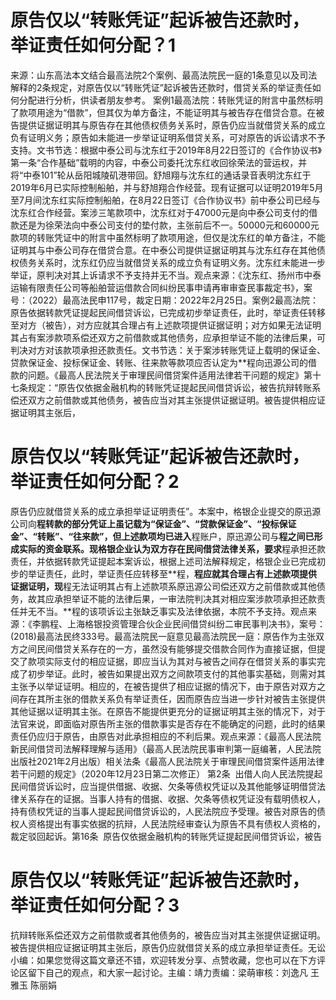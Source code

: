 # 原告仅以“转账凭证”起诉被告还款时，举证责任如何分配？1

来源：山东高法本文结合最高法院2个案例、最高法院民一庭的1条意见以及司法解释的2条规定，对原告仅以“转账凭证”起诉被告还款时，借贷关系的举证责任如何分配进行分析，供读者朋友参考。 案例1最高法院：转账凭证的附言中虽然标明了款项用途为“借款”，但其仅为单方备注，不能证明其与被告存在借贷合意。在被告提供证据证明其与原告存在其他债权债务关系时，原告仍应当就借贷关系的成立负有证明义务；原告如未能进一步举证证明系借贷关系，可对原告的诉讼请求不予支持。文书节选：根据中泰公司与沈东红于2019年8月22日签订的《合作协议书》第一条“合作基础”载明的内容，中泰公司委托沈东红收回徐荣法的营运权，并将“中泰101”轮从岳阳城陵矶港带回。舒旭翔与沈东红的通话录音表明沈东红于2019年6月已实际控制船舶，并与舒旭翔合作经营。现有证据可以证明2019年5月至7月间沈东红实际控制船舶，在8月22日签订《合作协议书》前中泰公司已经与沈东红合作经营。案涉三笔款项中，沈东红对于47000元是向中泰公司支付的借款还是为徐荣法向中泰公司支付的垫付款，主张前后不一。50000元和60000元款项的转账凭证中的附言中虽然标明了款项用途，但仅是沈东红的单方备注，不能证明其与中泰公司存在借贷合意。在中泰公司提供证据证明其与沈东红存在其他债权债务关系时，沈东红仍应当就借贷关系的成立负有证明义务。沈东红未能进一步举证，原判决对其上诉请求不予支持并无不当。观点来源：《沈东红、扬州市中泰运输有限责任公司等船舶营运借款合同纠纷民事申请再审审查民事裁定书》，案号：（2022）最高法民申117号，裁定日期：2022年2月25日。案例2最高法院：原告依据转款凭证提起民间借贷诉讼，已完成初步举证责任，此时，举证责任转移至对方（被告），对方应就其合理占有上述款项提供证据证明；对方如果无法证明其占有案涉款项系偿还双方之前借款或其他债务，应承担举证不能的法律后果，可判决对方对该款项承担还款责任。文书节选：关于案涉转账凭证上载明的保证金、贷款保证金、投标保证金、转账、往来款等款项应否认定为**程向迅源公司的借款的问题。《最高人民法院关于审理民间借贷案件适用法律若干问题的规定》第十七条规定：“原告仅依据金融机构的转账凭证提起民间借贷诉讼，被告抗辩转账系偿还双方之前借款或其他债务，被告应当对其主张提供证据证明。被告提供相应证据证明其主张后，

# 原告仅以“转账凭证”起诉被告还款时，举证责任如何分配？2

原告仍应就借贷关系的成立承担举证证明责任”。本案中，格银企业提交的原迅源公司向**程转款的部分凭证上虽记载为“保证金”、“贷款保证金”、“投标保证金”、“转账”、“往来款”，但上述款项均已进入**程账户，原迅源公司与**程之间已形成实际的资金联系。现格银企业认为双方存在民间借贷法律关系，要求**程承担还款责任，并依据转款凭证提起本案诉讼，根据上述司法解释规定，格银企业已完成初步的举证责任，此时，举证责任应转移至**程，**程应就其合理占有上述款项提供证据证明，现**程无法证明其占有上述款项系原迅源公司偿还双方之前借款或其他债务，故其应承担举证不能的法律后果，一审法院判决其对相应案涉款项承担还款责任并无不当。**程的该项诉讼主张缺乏事实及法律依据，本院不予支持。观点来源：《李鹏程、上海格银投资管理合伙企业民间借贷纠纷二审民事判决书》，案号：(2018)最高法民终333号。最高法院民一庭意见最高法院民一庭：原告作为主张双方之间民间借贷关系存在的一方，虽然没有能够提交借款合同作为直接证据，但提交了款项实际支付的相应证据，即应当认为其对与被告之间存在借贷关系的事实完成了初步举证。此时，被告如果提出双方之间款项支付的其他事实基础，则需对其主张予以举证证明。相应的，在被告提供了相应证据的情况下，由于原告对双方之间存在其所主张的借款关系负有举证责任，因而原告应当进一步针对被告主张提供其他证据以证明其主张。在原告不能提供更充分的证据证明其主张的情况下，对于法官来说，即面临对原告所主张的借款事实是否存在不能确定的问题，此时的结果责任仍应归于原告，由原告对此承担相应的不利后果。观点来源：《最高人民法院新民间借贷司法解释理解与适用》（最高人民法院民事审判第一庭编著，人民法院出版社2021年2月出版）相关法条《最高人民法院关于审理民间借贷案件适用法律若干问题的规定》（2020年12月23日第二次修正） 第2条  出借人向人民法院提起民间借贷诉讼时，应当提供借据、收据、欠条等债权凭证以及其他能够证明借贷法律关系存在的证据。当事人持有的借据、收据、欠条等债权凭证没有载明债权人，持有债权凭证的当事人提起民间借贷诉讼的，人民法院应予受理。被告对原告的债权人资格提出有事实依据的抗辩，人民法院经审查认为原告不具有债权人资格的，裁定驳回起诉。第16条  原告仅依据金融机构的转账凭证提起民间借贷诉讼，被告

# 原告仅以“转账凭证”起诉被告还款时，举证责任如何分配？3

抗辩转账系偿还双方之前借款或者其他债务的，被告应当对其主张提供证据证明。被告提供相应证据证明其主张后，原告仍应就借贷关系的成立承担举证责任。无讼小编：如果您觉得这篇文章还不错，欢迎转发分享、点赞收藏，您也可以在下方评论区留下自己的观点，和大家一起讨论。主编：靖力责编：梁萌审核：刘逸凡 王雅玉 陈丽娟

